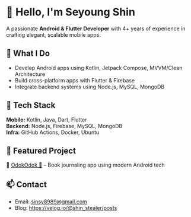 # 👋 Hello, I'm Seyoung Shin

A passionate **Android & Flutter Developer** with 4+ years of experience in crafting elegant, scalable mobile apps.

## 💼 What I Do
- Develop Android apps using Kotlin, Jetpack Compose, MVVM/Clean Architecture
- Build cross-platform apps with Flutter & Firebase
- Integrate backend systems using Node.js, MySQL, MongoDB

## 🚀 Tech Stack
**Mobile:** Kotlin, Java, Dart, Flutter  
**Backend:** Node.js, Firebase, MySQL, MongoDB  
**Infra:** GitHub Actions, Docker, Ubuntu

## 📌 Featured Project
🔹 [OdokOdok 📘](https://github.com/stevey-sy/odok-compose) – Book journaling app using modern Android tech

## 📫 Contact
- Email: sinsy8989@gmail.com
- Blog: https://velog.io/@shin_stealer/posts
